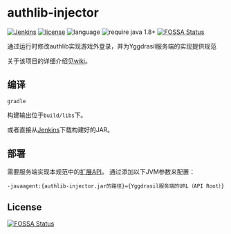 # authlib-injector
[![Jenkins](https://img.shields.io/jenkins/s/https/ci.to2mbn.org/job/authlib-injector.svg?style=flat-square)](https://ci.to2mbn.org/job/authlib-injector/)
[![license](https://img.shields.io/github/license/to2mbn/authlib-injector.svg?style=flat-square)](https://github.com/to2mbn/authlib-injector/blob/master/LICENSE)
![language](https://img.shields.io/badge/language-java-yellow.svg?style=flat-square)
![require java 1.8+](https://img.shields.io/badge/require%20java-1.8%2B-orange.svg?style=flat-square)
[![FOSSA Status](https://app.fossa.io/api/projects/git%2Bgithub.com%2Fto2mbn%2Fauthlib-injector.svg?type=shield)](https://app.fossa.io/projects/git%2Bgithub.com%2Fto2mbn%2Fauthlib-injector?ref=badge_shield)

通过运行时修改authlib实现游戏外登录，并为Yggdrasil服务端的实现提供规范

关于该项目的详细介绍见[wiki](https://github.com/to2mbn/authlib-injector/wiki)。

## 编译
```
gradle
```
构建输出位于`build/libs`下。

或者直接从[Jenkins](https://ci.to2mbn.org/job/authlib-injector)下载构建好的JAR。

## 部署
需要服务端实现本规范中的[扩展API](https://github.com/to2mbn/authlib-injector/wiki/Yggdrasil%E6%9C%8D%E5%8A%A1%E7%AB%AF%E6%8A%80%E6%9C%AF%E8%A7%84%E8%8C%83#%E6%89%A9%E5%B1%95api)。
通过添加以下JVM参数来配置：
```
-javaagent:{authlib-injector.jar的路径}={Yggdrasil服务端的URL（API Root）}
```


## License
[![FOSSA Status](https://app.fossa.io/api/projects/git%2Bgithub.com%2Fto2mbn%2Fauthlib-injector.svg?type=large)](https://app.fossa.io/projects/git%2Bgithub.com%2Fto2mbn%2Fauthlib-injector?ref=badge_large)